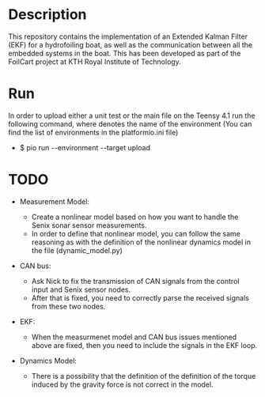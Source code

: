 # Description

This repository contains the implementation of an Extended Kalman Filter (EKF) for a hydrofoiling boat, as well as the communication between all the embedded systems in the boat. This has been developed as part of the FoilCart project at KTH Royal Institute of Technology.
 
# Run

In order to upload either a unit test or the main file on the Teensy 4.1 run the following command, where <env> denotes the name of the environment (You can find the list of environments in the platformio.ini file)

- $ pio run --environment <env> --target upload

# TODO

- Measurement Model:
    - Create a nonlinear model based on how you want to handle the Senix sonar sensor measurements.
    - In order to define that nonlinear model, you can follow the same reasoning as with the definition of the nonlinear dynamics model in the file (dynamic_model.py)

- CAN bus:
    - Ask Nick to fix the transmission of CAN signals from the control input and Senix sensor nodes.
    - After that is fixed, you need to correctly parse the received signals from these two nodes.

- EKF:
    - When the measurmenet model and CAN bus issues mentioned above are fixed, then you need to include the signals in the EKF loop.


- Dynamics Model:
    - There is a possibility that the definition of the definition of the torque induced by the gravity force is not correct in the model.